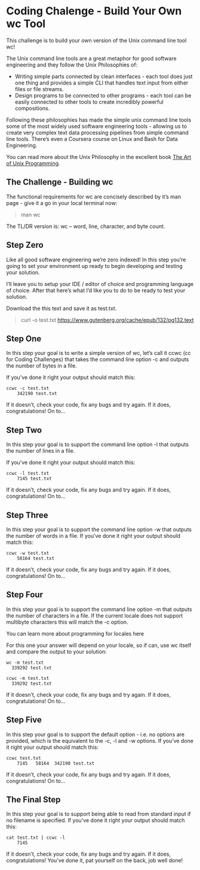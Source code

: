 # Coding Chalenge - Build Your Own wc Tool

This challenge is to build your own version of the Unix command line tool wc!

The Unix command line tools are a great metaphor for good software engineering and they follow the Unix Philosophies of:

- Writing simple parts connected by clean interfaces - each tool does just one thing and provides a simple CLI that handles text input from either files or file streams.
- Design programs to be connected to other programs - each tool can be easily connected to other tools to create incredibly powerful compositions.

Following these philosophies has made the simple unix command line tools some of the most widely used software engineering tools - allowing us to create very complex text data processing pipelines from simple command line tools. There’s even a Coursera course on Linux and Bash for Data Engineering.

You can read more about the Unix Philosophy in the excellent book [The Art of Unix Programming](http://www.catb.org/~esr/writings/taoup/html/).

## The Challenge - Building wc

The functional requirements for wc are concisely described by it’s man page - give it a go in your local terminal now:

> man wc

The TL/DR version is: wc – word, line, character, and byte count.

## Step Zero

Like all good software engineering we’re zero indexed! In this step you’re going to set your environment up ready to begin developing and testing your solution.

I’ll leave you to setup your IDE / editor of choice and programming language of choice. After that here’s what I’d like you to do to be ready to test your solution.

Download the this text and save it as test.txt.

> curl -o test.txt https://www.gutenberg.org/cache/epub/132/pg132.text

## Step One

In this step your goal is to write a simple version of wc, let’s call it ccwc (cc for Coding Challenges) that takes the command line option -c and outputs the number of bytes in a file.

If you’ve done it right your output should match this:

```
ccwc -c test.txt
    342190 test.txt
```

If it doesn’t, check your code, fix any bugs and try again. If it does, congratulations! On to…

## Step Two

In this step your goal is to support the command line option -l that outputs the number of lines in a file.

If you’ve done it right your output should match this:

``` 
ccwc -l test.txt
    7145 test.txt
```

If it doesn’t, check your code, fix any bugs and try again. If it does, congratulations! On to…

## Step Three

In this step your goal is to support the command line option -w that outputs the number of words in a file. If you’ve done it right your output should match this:

```
ccwc -w test.txt
    58164 test.txt
```

If it doesn’t, check your code, fix any bugs and try again. If it does, congratulations! On to…

## Step Four

In this step your goal is to support the command line option -m that outputs the number of characters in a file. If the current locale does not support multibyte characters this will match the -c option.

You can learn more about programming for locales here

For this one your answer will depend on your locale, so if can, use wc itself and compare the output to your solution:

```
wc -m test.txt
  339292 test.txt

ccwc -m test.txt
  339292 test.txt
```

If it doesn’t, check your code, fix any bugs and try again. If it does, congratulations! On to…

## Step Five

In this step your goal is to support the default option - i.e. no options are provided, which is the equivalent to the -c, -l and -w options. If you’ve done it right your output should match this:

```
ccwc test.txt
    7145   58164  342190 test.txt
```

If it doesn’t, check your code, fix any bugs and try again. If it does, congratulations! On to…

## The Final Step

In this step your goal is to support being able to read from standard input if no filename is specified. If you’ve done it right your output should match this:

```
cat test.txt | ccwc -l
    7145
```

If it doesn’t, check your code, fix any bugs and try again. If it does, congratulations! You’ve done it, pat yourself on the back, job well done!
